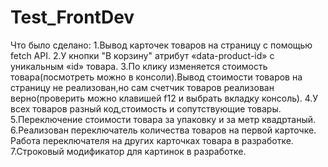 # Test_FrontDev
Что было сделано:
    1.Вывод карточек товаров на страницу с помощью fetch API.
	2.У кнопки "В корзину" атрибут «data-product-id» с уникальным «id» товара.
    3.По клику изменяется стоимость товара(посмотреть можно в консоли).Вывод стоимости товаров на страницу не реализован,но сам счетчик товаров реализован верно(проверить можно клавишей f12 и выбрать вкладку консоль).
    4.У всех товаров разный код,стоимость и сопутствующие товары.
    5.Переключение стоимости товара за упаковку и за метр квадртаный.
    6.Реализован переключатель количества товаров на первой карточке. Работа переключателя на других карточках товара в разработке. 
    7.Строковый модификатор для картинок в разработке.

